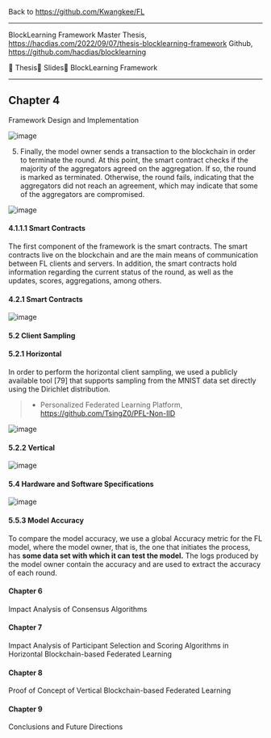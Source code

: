 Back to https://github.com/Kwangkee/FL
***

BlockLearning Framework Master Thesis, https://hacdias.com/2022/09/07/thesis-blocklearning-framework
Github, https://github.com/hacdias/blocklearning

📄 Thesis📣 Slides🧱 BlockLearning Framework

***
## Chapter 4
Framework Design and Implementation

![image](https://user-images.githubusercontent.com/109835677/203715657-351bf02a-4e84-4fe2-af15-395c87f802eb.png)

5. Finally, the model owner sends a transaction to the blockchain in order to terminate the round. At this point, the smart contract checks if the majority of the aggregators agreed on the aggregation. If so, the round is marked as terminated. Otherwise, the round fails, indicating that the aggregators did not reach an agreement, which may indicate that some of the aggregators are compromised.

![image](https://user-images.githubusercontent.com/109835677/203715747-32e3853b-e737-4d67-8834-0b81b0dba763.png)

#### 4.1.1.1 Smart Contracts
The first component of the framework is the smart contracts. The smart contracts live on the blockchain and are the main means of communication between FL clients and
servers. In addition, the smart contracts hold information regarding the current status of the round, as well as the updates, scores, aggregations, among others. 

#### 4.2.1 Smart Contracts

![image](https://user-images.githubusercontent.com/109835677/203719280-702de149-7a33-4421-b856-29d5b628dd8b.png)


#### 5.2 Client Sampling

#### 5.2.1 Horizontal

In order to perform the horizontal client sampling, we used a publicly available tool [79] that supports sampling from the MNIST data set directly using the Dirichlet distribution.
>- Personalized Federated Learning Platform, https://github.com/TsingZ0/PFL-Non-IID

![image](https://user-images.githubusercontent.com/109835677/203723606-0bd6126c-0aa7-4a74-bdf3-a25f0b3480f3.png)

#### 5.2.2 Vertical

![image](https://user-images.githubusercontent.com/109835677/203723907-6811dfa4-48bc-41d7-8823-f3f18650ccf7.png)

#### 5.4 Hardware and Software Specifications
![image](https://user-images.githubusercontent.com/109835677/203725101-f4615a3f-3fab-4252-b089-08a8e7cb8d51.png)

#### 5.5.3 Model Accuracy
To compare the model accuracy, we use a global Accuracy metric for the FL model, where the model owner, that is, the one that initiates the process, has **some data set with which it can test the model.** The logs produced by the model owner contain the accuracy and are used to extract the accuracy of each round.

#### Chapter 6
Impact Analysis of Consensus Algorithms

#### Chapter 7
Impact Analysis of Participant Selection and Scoring Algorithms in Horizontal Blockchain-based Federated Learning

#### Chapter 8
Proof of Concept of Vertical Blockchain-based Federated Learning

#### Chapter 9
Conclusions and Future Directions

